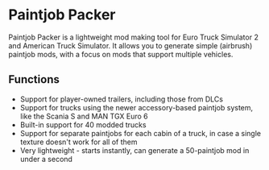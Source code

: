 # Paintjob Packer
Paintjob Packer is a lightweight mod making tool for Euro Truck Simulator 2 and American Truck Simulator. It allows you to generate simple (airbrush) paintjob mods, with a focus on mods that support multiple vehicles.

## Functions

* Support for player-owned trailers, including those from DLCs
* Support for trucks using the newer accessory-based paintjob system, like the Scania S and MAN TGX Euro 6
* Built-in support for 40 modded trucks
* Support for separate paintjobs for each cabin of a truck, in case a single texture doesn't work for all of them
* Very lightweight - starts instantly, can generate a 50-paintjob mod in under a second

